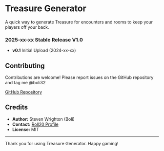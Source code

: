 # Treasure Generator

A quick way to generate Treasure for encounters and rooms to keep your players off your back.

### 2025-xx-xx Stable Release V1.0

* **v0.1** Initial Upload (2024-xx-xx)

## Contributing

Contributions are welcome! Please report issues on the GitHub repository and tag me @boli32

[GitHub Repository](https://github.com/Roll20/roll20-api-scripts/issues)

## Credits

- **Author:** Steven Wrighton (Boli)
- **Contact:** [Roll20 Profile](https://app.roll20.net/users/3714078/boli)
- **License:** MIT

---

Thank you for using Treasure Generator. Happy gaming!